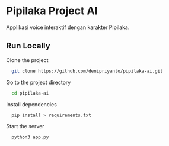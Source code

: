# Pipilaka Project AI

Applikasi voice interaktif dengan karakter Pipilaka.

## Run Locally

Clone the project

```bash
  git clone https://github.com/denipriyanto/pipilaka-ai.git
```

Go to the project directory

```bash
  cd pipilaka-ai
```

Install dependencies

```bash
  pip install > requirements.txt
```

Start the server

```bash
  python3 app.py
```
